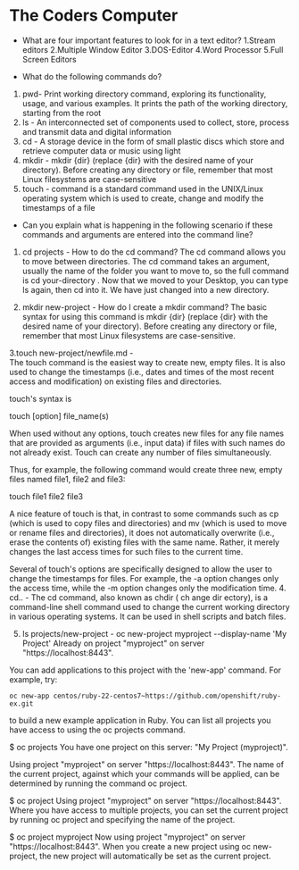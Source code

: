 #  The Coders Computer 

- What are four important features to look for in a text editor?
1.Stream editors
2.Multiple Window Editor
3.DOS-Editor
4.Word Processor
5.Full Screen Editors

- What do the following commands do?
1. pwd- Print working directory  command, exploring its functionality, usage, and various examples. It prints the path of the working directory, starting from the root
2. ls - An interconnected set of components used to collect, store, process and transmit data and digital information
3. cd -  A storage device in the form of small plastic discs which store and retrieve computer data or music using light
4. mkdir - mkdir {dir} (replace {dir} with the desired name of your directory). Before creating any directory or file, remember that most Linux filesystems are case-sensitive
5. touch - command is a standard command used in the UNIX/Linux operating system which is used to create, change and modify the timestamps of a file

- Can you explain what is happening in the following scenario if these commands and arguments are entered into the command line?
1. cd projects - How to do the cd command?
The cd command allows you to move between directories. The cd command takes an argument, usually the name of the folder you want to move to, so the full command is cd your-directory . Now that we moved to your Desktop, you can type ls again, then cd into it. We have just changed into a new directory.

2. mkdir new-project - How do I create a mkdir command?
The basic syntax for using this command is mkdir {dir} (replace {dir} with the desired name of your directory). Before creating any directory or file, remember that most Linux filesystems are case-sensitive.

3.touch new-project/newfile.md -	
The touch command is the easiest way to create new, empty files. It is also used to change the timestamps (i.e., dates and times of the most recent access and modification) on existing files and directories.

touch's syntax is

touch [option] file_name(s)

When used without any options, touch creates new files for any file names that are provided as arguments (i.e., input data) if files with such names do not already exist. Touch can create any number of files simultaneously.

Thus, for example, the following command would create three new, empty files named file1, file2 and file3:

touch file1 file2 file3

A nice feature of touch is that, in contrast to some commands such as cp (which is used to copy files and directories) and mv (which is used to move or rename files and directories), it does not automatically overwrite (i.e., erase the contents of) existing files with the same name. Rather, it merely changes the last access times for such files to the current time.

Several of touch's options are specifically designed to allow the user to change the timestamps for files. For example, the -a option changes only the access time, while the -m option changes only the modification time.
 4. cd.. - The cd command, also known as chdir ( ch ange dir ectory), is a command-line shell command used to change the current working directory in various operating systems. It can be used in shell scripts and batch files.

5. ls projects/new-project - oc new-project myproject --display-name 'My Project'
Already on project "myproject" on server "https://localhost:8443".

You can add applications to this project with the 'new-app' command.
For example, try:

    oc new-app centos/ruby-22-centos7~https://github.com/openshift/ruby-ex.git

to build a new example application in Ruby.
You can list all projects you have access to using the oc projects command.

$ oc projects
You have one project on this server: "My Project (myproject)".

Using project "myproject" on server "https://localhost:8443".
The name of the current project, against which your commands will be applied, can be determined by running the command oc project.

$ oc project
Using project "myproject" on server "https://localhost:8443".
Where you have access to multiple projects, you can set the current project by running oc project and specifying the name of the project.

$ oc project myproject
Now using project "myproject" on server "https://localhost:8443".
When you create a new project using oc new-project, the new project will automatically be set as the current project.
